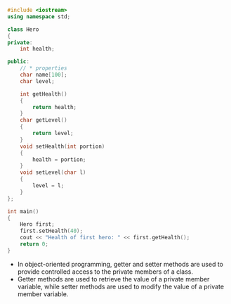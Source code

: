 ```cpp
#include <iostream>
using namespace std;

class Hero
{
private:
    int health;

public:
    // * properties
    char name[100];
    char level;

    int getHealth()
    {
        return health;
    }
    char getLevel()
    {
        return level;
    }
    void setHealth(int portion)
    {
        health = portion;
    }
    void setLevel(char l)
    {
        level = l;
    }
};

int main()
{
    Hero first;
    first.setHealth(40);
    cout << "Health of first hero: " << first.getHealth();
    return 0;
}
```
* In object-oriented programming, getter and setter methods are used to provide controlled access to the private members of a class.
* Getter methods are used to retrieve the value of a private member variable, while setter methods are used to modify the value of a private member variable.